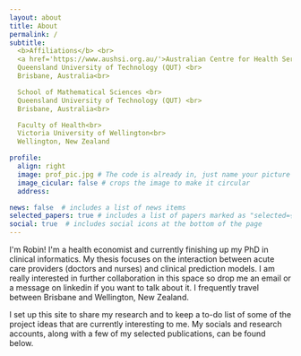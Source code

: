 ```yaml
---
layout: about
title: About
permalink: /
subtitle: 
  <b>Affiliations</b> <br>
  <a href='https://www.aushsi.org.au/'>Australian Centre for Health Services Innovation (AusHSI)</a> <br>
  Queensland University of Technology (QUT) <br>
  Brisbane, Australia<br>

  School of Mathematical Sciences <br>
  Queensland University of Technology (QUT) <br>
  Brisbane, Australia<br>

  Faculty of Health<br>
  Victoria University of Wellington<br>
  Wellington, New Zealand

profile:
  align: right
  image: prof_pic.jpg # The code is already in, just name your picture `prof_pic.jpg` and put it in the `img/` folder.
  image_cicular: false # crops the image to make it circular
  address: 

news: false  # includes a list of news items
selected_papers: true # includes a list of papers marked as "selected={true}"
social: true  # includes social icons at the bottom of the page
---
```


I'm Robin! I'm a health economist and currently finishing up my PhD in clinical informatics. My thesis focuses on the interaction between acute care providers (doctors and nurses) and clinical prediction models. I am really interested in further collaboration in this space so drop me an email or a message on linkedin if you want to talk about it. I frequently travel between Brisbane and Wellington, New Zealand.

I set up this site to share my research and to keep a to-do list of some of the project ideas that are currently interesting to me. My socials and research accounts, along with a few of my selected publications, can be found below.